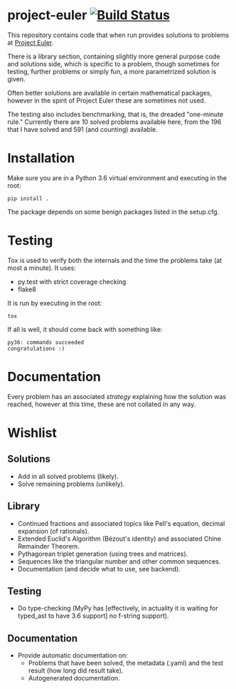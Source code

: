 # project-euler [![Build Status](https://travis-ci.org/cryvate/project-euler.svg?branch=master)](https://travis-ci.org/cryvate/project-euler)

This repository contains code that when run provides solutions to problems 
at [Project Euler](https://projecteuler.net/).

There is a library section, containing slightly more general purpose code 
and solutions side, which is specific to a problem, though sometimes for 
testing, further problems or simply fun, a more parametrized solution is given.

Often better solutions are available in certain mathematical packages, 
however in the spirit of Project Euler these are sometimes not used.

The testing also includes benchmarking, that is, the dreaded "one-minute 
rule." Currently there are 10 solved problems available here, from the 196 that I 
have solved and 591 (and counting) available.

# Installation
Make sure you are in a Python 3.6 virtual environment and executing in the 
root:

    pip install .

The package depends on some benign packages listed in the setup.cfg.

# Testing
Tox is used to verify both the internals and the time the problems take (at 
most a minute). It uses:
 
 - py.test with strict coverage checking
 - flake8
 
It is run by executing in the root:

    tox
    
If all is well, it should come back with something like:

    py36: commands succeeded
    congratulations :)
    
# Documentation

Every problem has an associated *strategy* explaining how the solution was 
reached, however at this time, these are not collated in any way. 

# Wishlist

## Solutions
- Add in all solved problems (likely).
- Solve remaining problems (unlikely).

## Library
- Continued fractions and associated topics like Pell's equation, decimal 
expansion (of rationals).
- Extended Euclid's Algorithm (Bézout's identity) and associated Chine 
Remainder Theorem.
- Pythagorean triplet generation (using trees and matrices).
- Sequences like the triangular number and other common sequences.
- Documentation (and decide what to use, see backend).

## Testing
- Do type-checking (MyPy has [effectively, in actuality it is waiting for 
typed_ast to have 3.6 support] no f-string support).

## Documentation
- Provide automatic documentation on:
  + Problems that have been solved, the metadata (.yaml) and the test result
   (how long did result take).
  + Autogenerated documentation.